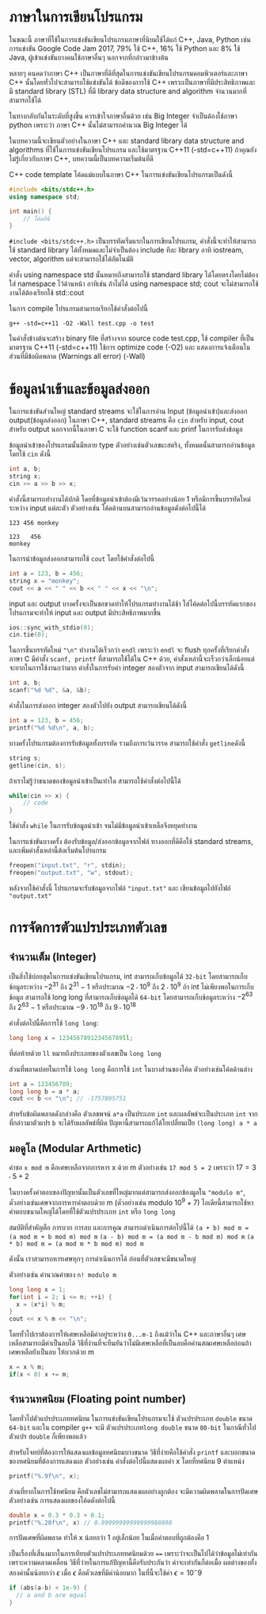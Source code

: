 # ภาษาในการเขียนโปรแกรม

ในขณะนี้ ภาษาที่ใช้ในการแข่งขันเขียนโปรแกรมภาษาที่นิยมใช้ได้แก่ C++, Java, Python
เช่น การแข่งขัน Google Code Jam 2017, 79% ใช้ C++, 16% ใช้ Python และ 8% ใช้ Java, ผู้เข้าแข่งขันบางคนใช้ภาษาอื่นๆ นอกจากที่กล่าวมาข้างต้น

หลายๆ คนคดว่าภาษา C++ เป็นภาษาที่ดีที่สุดในการแข่งขันเขียนโปรแกรมคอมพิวเตอร์และภาษา C++ นั้นโดยทั่วไปจะสามารถใช้แข่งขันได้ ข้อดีของการใช้ C++ เพราะเป็นภาษาที่มีประสิทธิภาพและมี standard library (STL) ที่มี library data structure and algorithm จำนวนมากที่สามารถใช้ได้

ในทางกลับกันในระดับที่สูงขึ้น ควรเข้าใจภาษาอื่นด้วย เช่น Big Integer จำเป็นต้องใช้ภาษา python เพราะว่า ภาษา C++ นั้นไม่สามารถคำนวณ Big Integer ได้

ในบทความนี้จะเขียนตัวอย่างในภาษา C++ และ standard library data structure and algorithms ที่ใช้ในการแข่งขันเขียนโปรแกรม และใช้มาตรฐาน C++11 (-std=c++11) ถ้าคุณยังไม่รู้เกี่ยวกับภาษา C++, บทความนี้เป็นบทความเริ่มต้นที่ดี

C++ code template
โค้ดแม่แบบในภาษา C++ ในการแข่งขันเขียนโปรแกรมเป็นดังนี้

```cpp
#include <bits/stdc++.h>
using namespace std;

int main() {
    // โค้ดที่นี่
}
```

`#include <bits/stdc++.h>` เป็นบรรทัดเริ่มแรกในการเขียนโปรแกรม, คำสั่งนี้จะทำให้สามารถใช้ standard library ได้ทั้งหมดและไม่จำเป็นต้อง include ทีละ library อาทิ iostream, vector, algorithm แต่จะสามารถใช้ได้อัตโนมัติ

คำสั่ง using namespace std นั้นหมายถึงสามารถใช้ standard library ได้โดยตรงโดยไม่ต้องใส่ namespace ไว้ด้านหน้า อาทิเช่น ถ้าไม่ได้ using namespace std; cout จะไม่สามารถใช้งานได้ต้องเรียกใช้ std::cout

ในการ compile โปรแกรมสามารถเรียกใช้คำสั่งต่อไปนี้

`g++ -std=c++11 -O2 -Wall test.cpp -o test`

ในคำสั่งข้างต้นจะสร้าง binary file ที่สร้างจาก source code test.cpp, ใช้ compiler ที่เป็นมาตรฐาน C++11 (-std=c++11) ใช้การ optimize code (-O2) และ แสดงการแจ้งเตือนในส่วนที่มีข้อผิดพลาด (Warnings all error) (-Wall)

# ข้อมูลนำเข้าและข้อมูลส่งออก

ในการแข่งขันส่วนใหญ่ standard streams จะใช้ในการอ่าน Input (ข้อมูลนำเข้า)และส่งออก output(ข้อมูลส่งออก) ในภาษา C++, standard streams คือ `cin` สำหรับ input, cout สำหรับ output นอกจากนี้ในภาษา C จะใช้ function scanf และ prinf ในการรับส่งข้อมูล

ข้อมูลนำเข้าของโปรแกรมนั้นมีหลาย type ตัวอย่างเช่นตัวเลขแะสตริง, ทั้งหมดนั้นสามารถอ่านข้อมูลโดยใช้ `cin` ดังนี้

```cpp
int a, b;
string x;
cin >> a >> b >> x;
```

คำสั่งนี้สามารถทำงานได้ปกติ โดยที่ข้อมูลนำเข้าต้องมีเว้นวรรคอย่างน้อย 1 หรือมีการขึ้นบรรทัดใหม่ระหว่าง input แต่ละตัว ตัวอย่างเช่น โค้ดด้านบนสามารถอ่านข้อมูลดังต่อไปนี้ได้

```
123 456 monkey
```

```
123   456
monkey
```

ในการนำข้อมูลส่งออกสามารถใช้ `cout` โดยใช้คำสั่งต่อไปนี้

```cpp
int a = 123, b = 456;
string x = "monkey";
cout << a << " " << b << " " << x << "\n";
```

input และ output บางครั้งจะเป็นขอขวดทำให้โปรแกรมทำงานได้ช้า ใส่โค้ดต่อไปนี้บรรทัดแรกของโปรแกรมจะทำให้ input และ output มีประสิทธิภาพมากขึ้น

```cpp
ios::sync_with_stdio(0);
cin.tie(0);
```

ในการขึ้นบรรทัดใหม่ `"\n"` ทำงานได้เร็วกว่า `endl` เพราะว่า `endl` จะ flush ทุกครั้งที่เรียกคำสั่ง
ภาษา C มีคำสั่ง `scanf, printf` ที่สามารถใช้ได้ใน C++ ด้วย, คำสั่งเหล่านี้จะเร็วกว่าเล็กน้อยแต่จะยากในการใช้งานกว่ามาก คำสั่งในการรับค่า integer สองตัวจาก input สามารถเขียนได้ดังนี้

```cpp
int a, b;
scanf("%d %d", &a, &b);
```

คำสั่งในการส่งออก integer สองตัวไปยัง output สามารถเขียนได้ดังนี้

```cpp
int a = 123, b = 456;
printf("%d %d\n", a, b);
```

บางครั้งโปรแกรมต้องการรับข้อมูลทั้งบรรทัด รวมถึงการเว้นวรรค สามารถใช้คำสั่ง `getline`ดังนี้

```cpp
string s;
getline(cin, s);
```

ถ้าเราไม่รู้ว่าขนาดของข้อมูลนำเข้าเป็นเท่าใด สามารถใช้คำสั่งต่อไปนี้ได้

```cpp
while(cin >> x) {
    // code
}
```

ใช้คำสั่ง `while` ในการรับข้อมูลนำเข้า จนไม่มีข้อมูลนำเข้าเหลือจึงหยุดทำงาน

ในการแข่งขันบางครั้ง ต้องรับข้อมูล/ส่งออกข้อมูลจากไฟล์ ทางออกที่ดีคือใช้ standard streams, และเพิ่มคำสั่งเหล่านี้ต้อเริ่มต้นโปรแกรม

```cpp
freopen("input.txt", "r", stdin);
freopen("output.txt", "w", stdout);
```

หลังจากใช้คำสั่งนี้ โปรแกรมจะรับข้อมูลจากไฟล์ `"input.txt"` และ เขียนข้อมูลไปยังไฟล์ `"output.txt"`

# การจัดการตัวแปรประเภทตัวเลข
## จำนวนเต็ม (Integer)
เป็นสิ่งใช้บ่อยสุดในการแข่งขันเขียนโปรแกรม, int สามารถเก็บข้อมูลได้ `32-bit` โดยสามารถเก็บข้อมูลระหว่าง $-2^{31}$ ถึง $2^{31}-1$ หรือประมาณ $-2\cdot10^9$ ถึง $2\cdot10^9$ ถ้า int ไม่เพียงพอในการเก็บข้อมูล สามารถใช้ long long ที่สามารถเก็บข้อมูลได้ `64-bit` โดยสามารถเก็บข้อมูลระหว่าง $-2^{63}$ ถึง $2^{63}-1$ หรือประมาณ $-9\cdot10^{18}$ ถึง $9\cdot10^{18}$

คำสั่งต่อไปนี้คือการใช้ `long long`:

```cpp
long long x = 123456789123456789ll;
```

ที่ต่อท้ายด้วย `ll` หมายถึงประเภทของตัวเลขเป็น `long long`

ส่วนที่พลาดบ่อยในการใช้ `long long` คือการใช้ `int` ในบางส่วนของโค้ด ตัวอย่างเช่นโค้ดด้านล่าง

```cpp
int a = 123456789;
long long b = a * a;
cout << b << "\n"; // -1757895751
```

สำหรับข้อผิดพลาดดังกล่างคือ ตัวเลขพจน์ `a*a` เป็นประเภท `int` และผลลัพธ์จะเป็นประเภท `int` จากที่กล่าวมาตัวแปร `b` จะได้รับผลลัพธ์ที่ผิด ปัญหานี้สามารถแก้ได้โยเปลี่ยนเป็ย `(long long) a * a`

## มอดูโล (Modular Arthmetic)
ค่าชอ `x mod m` คือเศษเหลือจากการหาร x ด้วย m ตัวอย่างเช่น `17 mod 5 = 2` เพราะว่า $17=3\cdot5+2$

ในบางครั้งคำตอบของปัญหานั้นเป็นตัวเลขที่ใหญ่มากแต่สามารถส่งออกข้องมูลใน `"modulo m"`, ตัวอย่างเช่นเศษจากการหารคำตอบด้วย m (ตัวอย่างเช่น modulo $10^9+7$) ไอเดียนี้สามารถใช้หาคำตอบขนาดใหญ่ได้โดยที่ใช้ตัวแปรประเภท `int` หรือ `long long`

สมบัติที่สำคัญตือ การบวก การลบ และการคูณ สามารถดำเนินการต่อไปนี้ได้
`(a + b) mod m = (a mod m + b mod m) mod m`
`(a - b) mod m = (a mod m - b mod m) mod m`
`(a * b) mod m = (a mod m * b mod m) mod m`

ดังนั้น เราสามารถหารเศษทุกๆ การดำเนินการได้ ก่อนที่ตัวเลขจะมีขนาดใหญ่

ตัวอย่างเช่น คำนวณค่าของ `n! modulo m`

```cpp
long long x = 1;
for(int i = 2; i <= n; ++i) {
  x = (x*i) % m;
}
cout << x % m << "\n";
```

โดยทั้วไปเราต้องการให้เศษเหลือมีค่าอยู่ระหว่าง `0...m-1` ถึงแม้ว่าใน C++ และภาษาอื่นๆ เศษเหลือสามารถมีค่าเป็นลบได้ วิธีที่ง่านที่จะยืนยันว่าไม่มีเศษเหลือที่เป็นลบคือคำนสณเศษเหลือก่อนถ้าเศษเหลือยังเป็นลบ ให้บวกด้วย m

```cpp
x = x % m;
if(x < 0) x += m;
```

## จำนวนทศนิยม (Floating point number)
โดยทั่วไปตัวแปรประเภททศนิยม ในการแข่งขันเขียนโปรแกรมจะใช้ ตัวแปรประเภท `double` ขนาด `64-bit` และใน compiler `g++` จะมี ตัวแปรประเภท`long double` ขนาด `80-bit` ในกาณีทั่วไปตัวแปร `double` ก็เพียงพอแล้ว

สำหรับโจทย์ที่ต้องการให้แสดงผลข้อมูลทศนิยมบางขนาด วิธีที่ง่ายคือใช้คำสั่ง `printf` และบอกขนาดของทศนิยมที่ต้องการแสดงผล ตัวอย่างเช่น คำสั่งต่อไปนี้แสดงผลค่า x โดยที่ทศนิยม 9 ตำแหน่ง

```cpp
printf("%.9f\n", x);
```

ส่วนที่ยากในการใช้ทศนิยม คือตัวเลขไม่สามารถแสดงผลอย่างถูกต้อง จะมีความผิดพลาดในการปัดเศษ ตัวอย่างเช่น การแสดงผลของโค้ดดังต่อไปนี้

```cpp
double x = 0.3 * 0.3 + 0.1;
printf("%.20f\n", x) // 0.99999999999999988898
```

การปัดเศษที่ผิดพลาด ทำให้ x น้อยกว่า 1 อยู่เล็กน้อย ในเมื่อคำตอบที่ถูกต้องคือ 1

เป็นเรื่องที่เสี่นงมากในการเทียบตัวแปรประเภททศนิยมด้วย `==` เพราะว่าจะเป็นไปได้ว่าข้อมูลไม่เท่ากันเพราะความคลาดเคลื่อน วิธีที่ว่ายในการแก้ปัญหานี้คือรับประกันว่า ค่าจะเท่ากันก็ต่อเมื่อ ผลต่างของทั้งสองค่านั้นน้อยกว่า $\epsilon$ เมื่อ $\epsilon$ คือตัวเลขที่มีค่าน้อยมาก
ในที่นี้จะใช้ค่า $\epsilon = 10^-9$

```cpp
if (abs(a-b) < 1e-9) {
  // a and b are equal
}
```
